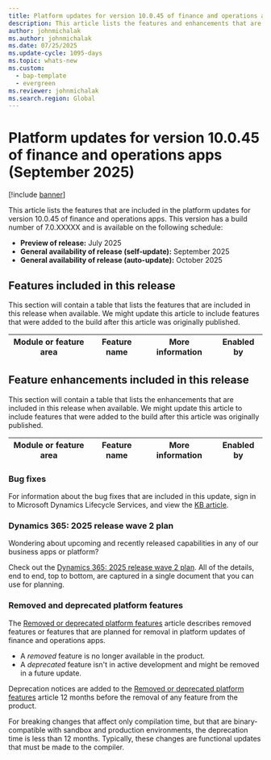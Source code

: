```yaml
---
title: Platform updates for version 10.0.45 of finance and operations apps (September 2025)
description: This article lists the features and enhancements that are included in the platform updates for version 10.0.45 of finance and operations apps.
author: johnmichalak
ms.author: johnmichalak
ms.date: 07/25/2025
ms.update-cycle: 1095-days
ms.topic: whats-new
ms.custom: 
  - bap-template
  - evergreen
ms.reviewer: johnmichalak
ms.search.region: Global
---
```

# Platform updates for version 10.0.45 of finance and operations apps (September 2025)

[!include [banner](../includes/banner.md)]

This article lists the features that are included in the platform updates for version 10.0.45 of finance and operations apps. This version has a build number of 7.0.XXXXX and is available on the following schedule:

- **Preview of release:** July 2025
- **General availability of release (self-update):** September 2025
- **General availability of release (auto-update):** October 2025

## Features included in this release

This section will contain a table that lists the features that are included in this release when available. We might update this article to include features that were added to the build after this article was originally published.

| Module or feature area | Feature name | More information | Enabled by |
|---|---|---|---|


## Feature enhancements included in this release

This section will contain a table that lists the enhancements that are included in this release when available. We might update this article to include features that were added to the build after this article was originally published.

| Module or feature area | Feature name | More information | Enabled by |
|---|---|---|---|


### Bug fixes

For information about the bug fixes that are included in this update, sign in to Microsoft Dynamics Lifecycle Services, and view the [KB article](https://fix.lcs.dynamics.com/Issue/Details?bugId=XXXXX).

### Dynamics 365: 2025 release wave 2 plan

Wondering about upcoming and recently released capabilities in any of our business apps or platform?

Check out the [Dynamics 365: 2025 release wave 2 plan](/dynamics365/release-plan/2025wave2/). All of the details, end to end, top to bottom, are captured in a single document that you can use for planning.

### Removed and deprecated platform features

The [Removed or deprecated platform features](../../fin-ops/get-started/removed-deprecated-features-platform-updates.md) article describes removed features or features that are planned for removal in platform updates of finance and operations apps.

- A *removed* feature is no longer available in the product.
- A *deprecated* feature isn't in active development and might be removed in a future update.

Deprecation notices are added to the [Removed or deprecated platform features](../../fin-ops/get-started/removed-deprecated-features-platform-updates.md) article 12 months before the removal of any feature from the product.

For breaking changes that affect only compilation time, but that are binary-compatible with sandbox and production environments, the deprecation time is less than 12 months. Typically, these changes are functional updates that must be made to the compiler.
